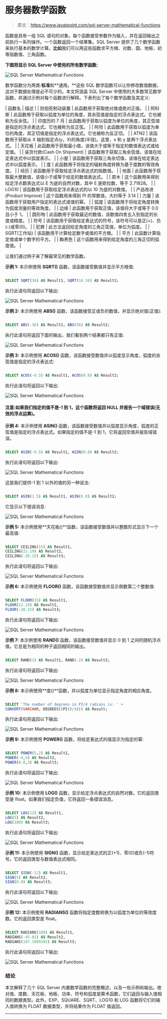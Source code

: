 # 服务器数学函数

> 原文：<https://www.javatpoint.com/sql-server-mathematical-functions>

函数是具有一组 SQL 语句的对象。每个函数接受参数作为输入，并在返回输出之前执行一系列操作。一个函数返回一个结果集。SQL Server 提供了几个数学函数来执行基本的数学计算。**比如**我们可以用这些函数求平方根、对数、圆、地板、初等指数值、三角函数。

**下图将显示 SQL Server 中使用的所有数学函数:**

![SQL Server Mathematical Functions](img/0f466acd81cd592ca4dfeeb1dc7e0bf3.png)

数学函数分为两类:**标准**和**通用。**这些 SQL 数学函数可以让你修改数值数据，这对于数据处理是必不可少的。本文将涵盖 SQL Server 中使用的大多数常见数学函数，并通过示例对每个函数进行解释。下表列出了每个数学函数及其定义:

| 函数名 | 描述 |
| 防抱死制动装置 | 此函数用于获取绝对值或绝对正值。 |
| 阿科斯 | 此函数用于获取以弧度为单位的角度，其余弦值是指定的浮点表达式。它也被称为反余弦。 |
| 印度历的 7 月 | 此函数用于获取以弧度为单位的角度，其正弦值是指定的浮点表达式。它也被称为反正弦。 |
| 阿坦 | 此函数用于获取以弧度为单位的角度，其正切值是指定的浮点表达式。它也被称为反正切。 |
| ATN2 | 该函数用于获取从 X 轴到指定点(y，X)的角度(半径)。这里，x 和 y 是两个浮点表达式。 |
| 天花板 | 此函数用于获取最小值，该值大于或等于指定的数值表达式或给定值。 |
| 装货付款(Cash On Shipment) | 该函数用于获取三角余弦值，该值在给定表达式中以弧度表示。 |
| 小屋 | 该函数用于获取三角余切值，该值在给定表达式中以弧度表示。 |
| 度 | 此函数用于将指定的辐射角度转换为基于度数的等效角度。 |
| 经历 | 该函数用于获取给定浮点表达式的指数值。 |
| 地面 | 此函数用于获取最大整数值，该值小于或等于给定的数值表达式。 |
| 原木 | 这个函数用来得到给定浮点数表达式以 E 为底的自然对数，其中 E 是欧拉数，等于 2.71828。 |
| LOG10 | 该函数用于获取给定浮点表达式的以 10 为底的对数值。 |
| 产品改进(Product Improve) | 这个函数用来得到 PI 的常数值，大约等于 3.14 |
| 力量 | 该函数用于获取用户指定的表达式或值的幂。 |
| 弧度 | 该函数用于将给定角度转换为弧度测量的等效角度。 |
| 边缘 | 此函数用于获取正值，该值将大于或等于 0.0 且小于 1。 |
| 圆形物 | 此函数用于获取最近的数值，该数值四舍五入到指定的长度或精度。 |
| 符号 | 该函数用于获取给定表达式的符号，该符号可以是正(+)、负(-)或零(0)。 |
| 犯罪 | 此方法返回给定角度的三角正弦值，单位为弧度。 |
| SQRT(工作站) | 该函数用于计算给定数字或值的平方根。 |
| 平方 | 此函数计算指定值或单个数字的平方。 |
| 黝黑色 | 这个函数用来得到给定角度的三角正切的弧度值。 |

让我们通过例子来了解最常见的数学函数。

**示例 1:** 本示例使用 **SQRT()** 函数，该函数接受数值并显示平方根值:

```sql

SELECT SQRT(36) AS Result1, SQRT(10.16) AS Result2;

```

执行此语句将返回以下输出:

![SQL Server Mathematical Functions](img/90afb49196461dd91ab4fa1c7507563c.png)

**示例 2:** 本示例使用 **ABS()** 函数，该函数接受正或负的数值，并显示绝对值(正值):

```sql

SELECT ABS(-36) AS Result1, ABS(36) AS Result2;

```

执行此语句将返回下面的输出，我们看到两个结果都只有正值:

![SQL Server Mathematical Functions](img/e9bdaeeafdaf29b59823971622a95705.png)

**示例 3:** 本示例使用 **ACOS()** 函数，该函数接受数值并以弧度显示角度，弧度的余弦值是指定的浮点表达式:

```sql

SELECT ACOS(-0.5) AS Result1, ACOS(0.8) AS Result2;

```

执行此语句将返回以下输出:

![SQL Server Mathematical Functions](img/ea1869f3efca512609c4826d68774778.png)

#### 注意:如果我们指定的值不是-1 到 1，这个函数将返回 NULL 并报告一个域错误(无效的浮点运算)。

**示例 4:** 本示例使用 **ASIN()** 函数，该函数接受数值并以弧度显示角度，弧度的正弦值是指定的浮点表达式。如果指定的值不是-1 到 1，它将返回空值并报告域错误。

```sql

SELECT ASIN(-0.5) AS Result1, ASIN(0.8) AS Result2;

```

执行此语句将返回以下输出:

![SQL Server Mathematical Functions](img/63fea38694b4a44c8da4ba5fbaa641b2.png)

这是我们提供-1 到 1 以外的值的另一种说法:

```sql

SELECT ASIN(1.5) AS Result1, ASIN(0.8) AS Result2;

```

它显示以下错误消息:

![SQL Server Mathematical Functions](img/498744225cb46d4034710736684e4b6b.png)

**示例 5:** 本示例使用**天花板()**函数，该函数接受数值并以整数形式显示下一个最高值:

```sql

SELECT CEILING(15) AS Result1, 
CEILING(22.19) AS Result2,
CEILING(-20.15) AS Result3;

```

执行此语句将返回以下输出:

![SQL Server Mathematical Functions](img/12e1d95a38b0aeee7372942050d8e3ba.png)

**示例 6:** 本示例使用 **FLOOR()** 函数，该函数接受数值并显示倒数第二个整数值:

```sql

SELECT FLOOR(15) AS Result1, 
FLOOR(22.19) AS Result2,
FLOOR(-20.15) AS Result3;

```

执行此语句将返回以下输出:

![SQL Server Mathematical Functions](img/20313ef97a3f4c4711df20889720f731.png)

**示例 7:** 本示例使用 **RAND()** 函数，该函数接受数值并显示 0 到 1 之间的随机浮点值。它总是为相同的种子返回相同的输出。

```sql

SELECT RAND(1) AS Result1, RAND(-2) AS Result2;

```

执行此语句将返回以下输出:

![SQL Server Mathematical Functions](img/3d90e6aecfc664c931bd684ca57ea8f8.png)

**示例 8:** 本示例使用**度()**函数，并以弧度为单位显示指定角度的相应角度。

```sql

SELECT 'The number of degrees in PI/4 radians is: ' +   
CONVERT(VARCHAR, DEGREES((PI()/4))) AS Result;

```

执行此语句将返回以下输出:

![SQL Server Mathematical Functions](img/33ddec76886bf23d23ff3a9fb25749a0.png)

**示例 9:** 本示例使用 **POWER()** 函数，将给定表达式的值显示为指定的幂:

```sql

SELECT POWER(5,2) AS Result1, 
POWER(-4,5) AS Result2, 
POWER(0.8,3) AS Result3;

```

执行此语句将返回以下输出:

![SQL Server Mathematical Functions](img/eef003e22ca98dc993b08bd4cff77b3e.png)

**示例 10:** 本示例使用 **LOG()** 函数，显示给定浮点表达式的自然对数。它的返回类型是 float。如果我们指定负值，它将返回一条错误消息。

```sql

SELECT LOG(12) AS Result1, 
LOG(5) AS Result2, 
LOG(100) AS Result3;

```

执行此语句将返回以下输出:

![SQL Server Mathematical Functions](img/146f71317d91cebce55dd377676bdfce.png)

**示例 11:** 本示例使用 **SIGN()** 函数，显示给定表达式的正(+1)、零(0)或负(-1)符号。它的返回类型与数值表达式相同。

```sql

SELECT SIGN(-12) AS Result1, 
SIGN(5) AS Result2, 
SIGN(0.0) AS Result3;

```

执行此语句将返回以下输出:

![SQL Server Mathematical Functions](img/36070da5339a9b39c03e85d9739337d4.png)

**示例 12:** 本示例使用 **RADIANS()** 函数将指定度数转换为以弧度为单位的等效度数。它的返回类型是 float。

```sql

SELECT RADIANS(180) AS Result1, 
RADIANS(-45.01) AS Result2,
RADIANS(197.1099392) AS Result3;

```

执行此语句将返回以下输出:

![SQL Server Mathematical Functions](img/2742ecf831a702c2f9c8ff811a262eed.png)

### 结论

本文解释了几个 SQL Server 内置数学函数的完整概述，以及一些示例和输出。绝对值、度数、天花板、地板、功率、符号和弧度是算术函数，它们返回与输入值相同的数据类型。此外，EXP、SQUARE、SQRT、LOG10 和 LOG 函数将它们的输入值转换为 FLOAT 数据类型，并将结果作为 FLOAT 值返回。

* * *